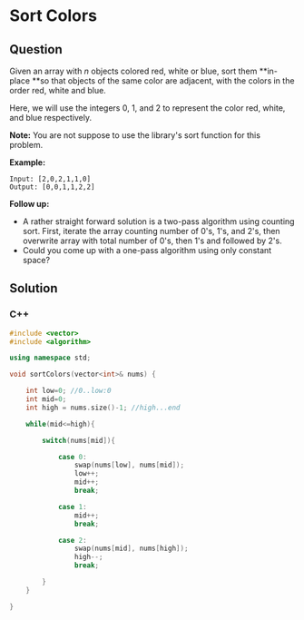 # Sort Colors



## Question

Given an array with *n* objects colored red, white or blue, sort them **in-place **so that objects of the same color are adjacent, with the colors in the order red, white and blue.

Here, we will use the integers 0, 1, and 2 to represent the color red, white, and blue respectively.

**Note:** You are not suppose to use the library's sort function for this problem.

**Example:**

```
Input: [2,0,2,1,1,0]
Output: [0,0,1,1,2,2]
```

**Follow up:**

- A rather straight forward solution is a two-pass algorithm using counting sort.
  First, iterate the array counting number of 0's, 1's, and 2's, then overwrite array with total number of 0's, then 1's and followed by 2's.
- Could you come up with a one-pass algorithm using only constant space?




## Solution  

### C++

```c++
#include <vector>
#include <algorithm>

using namespace std;

void sortColors(vector<int>& nums) {

    int low=0; //0..low:0
    int mid=0; 
    int high = nums.size()-1; //high...end

    while(mid<=high){

        switch(nums[mid]){

            case 0:
                swap(nums[low], nums[mid]);
                low++;
                mid++;
                break;

            case 1:
                mid++;
                break;

            case 2:
                swap(nums[mid], nums[high]);
                high--;
                break;

        }
    }

}
```

